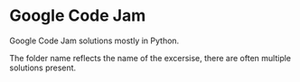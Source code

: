 # Google Code Jam
Google Code Jam solutions mostly in Python.

The folder name reflects the name of the excersise, there are often multiple solutions present.
